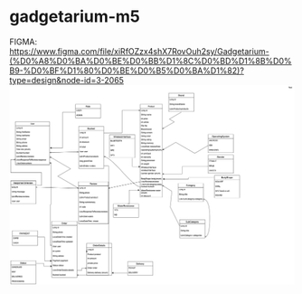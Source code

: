 # gadgetarium-m5

FIGMA: https://www.figma.com/file/xiRfOZzx4shX7RovOuh2sy/Gadgetarium-(%D0%A8%D0%BA%D0%BE%D0%BB%D1%8C%D0%BD%D1%8B%D0%B9-%D0%BF%D1%80%D0%BE%D0%B5%D0%BA%D1%82)?type=design&node-id=3-2065
![Gadgetarium.drawio.png](Gadgetarium.drawio.png)